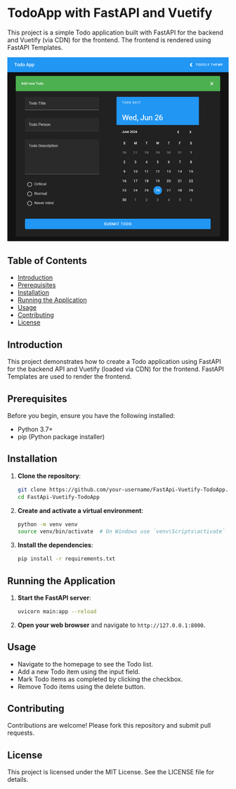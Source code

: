 # TodoApp with FastAPI and Vuetify


This project is a simple Todo application built with FastAPI for the backend and Vuetify (via CDN) for the frontend. The frontend is rendered using FastAPI Templates.

<img src="https://github.com/Mohammadshekari/FastApi-Vuetify-TodoApp/blob/main/screenshots/add-todo-pic.png?raw=true" width="600">

## Table of Contents

- [Introduction](#introduction)
- [Prerequisites](#prerequisites)
- [Installation](#installation)
- [Running the Application](#running-the-application)
- [Usage](#usage)
- [Contributing](#contributing)
- [License](#license)

## Introduction

This project demonstrates how to create a Todo application using FastAPI for the backend API and Vuetify (loaded via CDN) for the frontend. FastAPI Templates are used to render the frontend.

## Prerequisites

Before you begin, ensure you have the following installed:

- Python 3.7+
- pip (Python package installer)

## Installation

1. **Clone the repository**:
    ```bash
    git clone https://github.com/your-username/FastApi-Vuetify-TodoApp.git
    cd FastApi-Vuetify-TodoApp
    ```

2. **Create and activate a virtual environment**:
    ```bash
    python -m venv venv
    source venv/bin/activate  # On Windows use `venv\Scripts\activate`
    ```

3. **Install the dependencies**:
    ```bash
    pip install -r requirements.txt
    ```

## Running the Application

1. **Start the FastAPI server**:
    ```bash
    uvicorn main:app --reload
    ```

2. **Open your web browser** and navigate to `http://127.0.0.1:8000`.

## Usage

- Navigate to the homepage to see the Todo list.
- Add a new Todo item using the input field.
- Mark Todo items as completed by clicking the checkbox.
- Remove Todo items using the delete button.

## Contributing

Contributions are welcome! Please fork this repository and submit pull requests.

## License

This project is licensed under the MIT License. See the LICENSE file for details.

